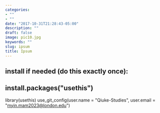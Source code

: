 ```yaml
---
categories:
- ""
- ""
date: "2017-10-31T21:28:43-05:00"
description: ""
draft: false
image: pic10.jpg
keywords: ""
slug: ipsum
title: Ipsum
---
```


## install if needed (do this exactly once):
## install.packages("usethis")

library(usethis)
use_git_config(user.name = "Qiuke-Studies", user.email = "myin.mam2023@london.edu")